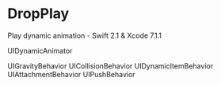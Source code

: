 # DropPlay
Play dynamic animation - Swift 2.1 & Xcode 7.1.1

UIDynamicAnimator

UIGravityBehavior
UICollisionBehavior
UIDynamicItemBehavior
UIAttachmentBehavior
UIPushBehavior
